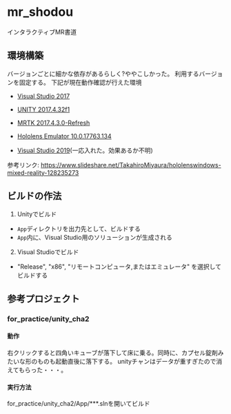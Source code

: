 # mr_shodou
インタラクティブMR書道

## 環境構築
バージョンごとに細かな依存があるらしく?ややこしかった。
利用するバージョンを固定する。
下記が現在動作確認が行えた環境

* [Visual Studio 2017](https://www.visualstudio.com/thank-you-downloading-visual-studio/?sku=Community&rel=15)
* [UNITY 2017.4.32f1](https://unity3d.com/jp/unity/whats-new/2017.4.32)
* [MRTK 2017.4.3.0-Refresh](https://github.com/microsoft/MixedRealityToolkit-Unity/releases/tag/2017.4.3.0-Refresh)
* [Hololens Emulator 10.0.17763.134](https://go.microsoft.com/fwlink/?linkid=2065980)

* [Visual Studio 2019](https://visualstudio.microsoft.com/thank-you-downloading-visual-studio/?sku=Community&rel=16)(一応入れた。効果あるか不明)

参考リンク: https://www.slideshare.net/TakahiroMiyaura/hololenswindows-mixed-reality-128235273


## ビルドの作法
1. Unityでビルド
* `App`ディレクトリを出力先として、ビルドする
* `App`内に、Visual Studio用のソリューションが生成される

2. Visual Studioでビルド
* "Release", "x86", "リモートコンピュータ,またはエミュレータ" を選択してビルドする

## 参考プロジェクト
### for_practice/unity_cha2
#### 動作
右クリックすると四角いキューブが落下して床に乗る。同時に、カプセル錠剤みたいな形のものも起動直後に落下する。
unityチャンはデータが重すぎたので消えてもらった・・・。

#### 実行方法
for_practice/unity_cha2/App/***.slnを開いてビルド
